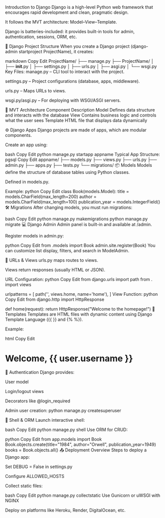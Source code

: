  Introduction to Django
Django is a high-level Python web framework that encourages rapid development and clean, pragmatic design.

It follows the MVT architecture: Model–View–Template.

Django is batteries-included: it provides built-in tools for admin, authentication, sessions, ORM, etc.

🔁 Django Project Structure
When you create a Django project (django-admin startproject ProjectName), it creates:

markdown
Copy
Edit
ProjectName/
├── manage.py
├── ProjectName/
│   ├── __init__.py
│   ├── settings.py
│   ├── urls.py
│   ├── asgi.py
│   └── wsgi.py
Key Files:
manage.py – CLI tool to interact with the project.

settings.py – Project configurations (database, apps, middleware).

urls.py – Maps URLs to views.

wsgi.py/asgi.py – For deploying with WSGI/ASGI servers.

🧱 MVT Architecture
Component	Description
Model	Defines data structure and interacts with the database
View	Contains business logic and controls what the user sees
Template	HTML file that displays data dynamically

⚙️ Django Apps
Django projects are made of apps, which are modular components.

Create an app using:

bash
Copy
Edit
python manage.py startapp appname
Typical App Structure:
pgsql
Copy
Edit
appname/
├── models.py
├── views.py
├── urls.py
├── admin.py
├── apps.py
├── tests.py
└── migrations/
📦 Models
Models define the structure of database tables using Python classes.

Defined in models.py.

Example:
python
Copy
Edit
class Book(models.Model):
    title = models.CharField(max_length=200)
    author = models.CharField(max_length=100)
    publication_year = models.IntegerField()
🛠️ Migrations
After changing models, you must run migrations:

bash
Copy
Edit
python manage.py makemigrations
python manage.py migrate
💻 Django Admin
Admin panel is built-in and available at /admin.

Register models in admin.py:

python
Copy
Edit
from .models import Book
admin.site.register(Book)
You can customize list display, filters, and search in ModelAdmin.

🔗 URLs & Views
urls.py maps routes to views.

Views return responses (usually HTML or JSON).

URL Configuration:
python
Copy
Edit
from django.urls import path
from . import views

urlpatterns = [
    path('', views.home, name='home'),
]
View Function:
python
Copy
Edit
from django.http import HttpResponse

def home(request):
    return HttpResponse("Welcome to the homepage!")
🧩 Templates
Templates are HTML files with dynamic content using Django Template Language ({{ }} and {% %}).

Example:

html
Copy
Edit
<h1>Welcome, {{ user.username }}</h1>
🔐 Authentication
Django provides:

User model

Login/logout views

Decorators like @login_required

Admin user creation: python manage.py createsuperuser

🧪 Shell & ORM
Launch interactive shell:

bash
Copy
Edit
python manage.py shell
Use ORM for CRUD:

python
Copy
Edit
from app.models import Book
Book.objects.create(title="1984", author="Orwell", publication_year=1949)
books = Book.objects.all()
📤 Deployment Overview
Steps to deploy a Django app:

Set DEBUG = False in settings.py

Configure ALLOWED_HOSTS

Collect static files:

bash
Copy
Edit
python manage.py collectstatic
Use Gunicorn or uWSGI with NGINX

Deploy on platforms like Heroku, Render, DigitalOcean, etc.
